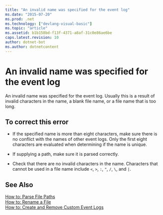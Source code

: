 ```yaml
---
title: "An invalid name was specified for the event log"
ms.date: "2015-07-20"
ms.prod: .net
ms.technology: ["devlang-visual-basic"]
ms.topic: "article"
ms.assetid: b1b158bd-f13f-4371-a8af-31c0e86ae6be
caps.latest.revision: 10
author: dotnet-bot
ms.author: dotnetcontent
---
```

# An invalid name was specified for the event log
An invalid name was specified for the event log. Usually this is a result of invalid characters in the name, a blank file name, or a file name that is too long.  
  
## To correct this error  
  
-   If the specified name is more than eight characters, make sure there is no conflict with the names of other event logs. Only the first eight characters are evaluated when determining if the name is unique.  
  
-   If supplying a path, make sure it is parsed correctly.  
  
-   Check that there are no invalid characters in the name. Characters that cannot be used in a file name include `<`, `>`, `:`, `"`, `/`, `\`, and `|`.  
  
## See Also  
 [How to: Parse File Paths](../../visual-basic/developing-apps/programming/drives-directories-files/how-to-parse-file-paths.md)   
 [How to: Rename a File](../../visual-basic/developing-apps/programming/drives-directories-files/how-to-rename-a-file.md)   
 [How to: Create and Remove Custom Event Logs](http://msdn.microsoft.com/en-us/af9b7da0-80c7-46ac-b7f7-897063ddd503)
